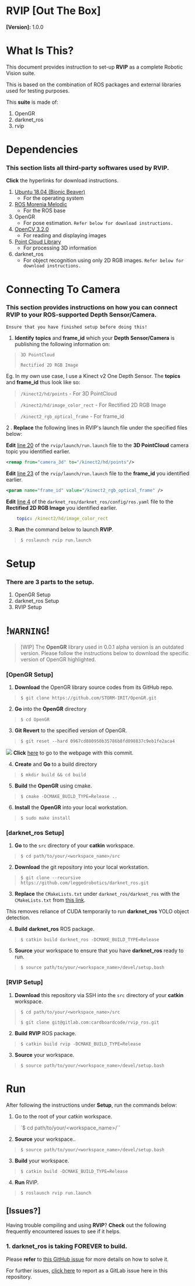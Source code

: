 # **RVIP** [Out The Box]
**[Version]:** 1.0.0

# **What Is This?**
This document provides instruction to set-up **RVIP** as a complete Robotic Vision suite.

This is based on the combination of ROS packages and external libraries used for testing purposes.

This **suite** is made of:
1. OpenGR
2. darknet_ros
3. rvip

# **Dependencies**
### This section lists all third-party softwares used by **RVIP**.

**Click** the hyperlinks for download instructions.

1. [Ubuntu 18.04 (Bionic Beaver)](https://ubuntu.com/download/desktop)
    - For the operating system
2. [ROS Morenia Melodic](http://wiki.ros.org/melodic/Installation/Ubuntu)
    - For the ROS base
3. OpenGR
    - For pose estimation. `Refer below for download instructions.`
4. [OpenCV 3.2.0](http://www.codebind.com/linux-tutorials/install-opencv-3-2-ubuntu-18-04-lts-linux/)
    - For reading and displaying images
5. [Point Cloud Library](https://askubuntu.com/questions/1134856/how-to-install-pcl-on-ubuntu-18-04)
    - For processing 3D information
6. darknet_ros
    - For object recognition using only 2D RGB images. `Refer below for download instructions.`

# **Connecting To Camera**
### This section provides instructions on how you can connect **RVIP** to your ROS-supported **Depth Sensor/Camera**.  
`Ensure that you have finished setup before doing this!`

1. **Identify** **topics** and **frame_id** which your **Depth Sensor/Camera** is publishing the following information on:

> `3D PointCloud`
>
> `Rectified 2D RGB Image`

Eg. In my own use case, I use a Kinect v2 One Depth Sensor. The **topics** and **frame_id** thus look like so:
> `/kinect2/hd/points` - For 3D PointCloud

> `/kinect2/hd/image_color_rect` - For Rectified 2D RGB Image

> `/kinect2_rgb_optical_frame` - For frame_id

2 . **Replace** the following lines in RVIP's launch file under the specified files below:

**Edit** [line 20]() of the `rvip/launch/run.launch` file to the **3D PointCloud** camera topic you identified earlier.
```xml
<remap from="camera_3d" to="/kinect2/hd/points"/>
```

**Edit** [line 23]() of the `rvip/launch/run.launch` file to the **frame_id** you identified earlier.
```xml
<param name="frame_id" value="/kinect2_rgb_optical_frame" />
```

**Edit** [line 4]() of the `darknet_ros/darknet_ros/config/ros.yaml` file to the **Rectified 2D RGB Image** you identified earlier.
```yaml
    topic: /kinect2/hd/image_color_rect
```

3. **Run** the command below to launch **RVIP**.
> `$ roslaunch rvip run.launch`

# **Setup**

### There are **3** parts to the setup.
1. OpenGR Setup
2. darknet_ros Setup
3. RVIP Setup

# !**`WARNING`**!
> [WIP] The **OpenGR** library used in 0.0.1 alpha version is an outdated version. Please follow the instructions below to download the specific version of OpenGR highlighted.

### **[OpenGR Setup]**

1. **Download** the OpenGR library source codes from its GitHub repo.
> `$ git clone https://github.com/STORM-IRIT/OpenGR.git`

2. **Go** into the **OpenGR** directory
> `$ cd OpenGR`
3. **Git Revert** to the specified version of OpenGR.
> `$ git reset --hard 0967cd880950b35786b8fd098837c9eb1fe2aca4`

![](img/opengr_commit.png)
**Click** [here](https://github.com/STORM-IRIT/OpenGR/commit/0967cd880950b35786b8fd098837c9eb1fe2aca4) to go to the webpage with this commit.

4. **Create** and **Go** to a build directory
> `$ mkdir build && cd build`

5. **Build** the **OpenGR** using cmake.
> `$ cmake -DCMAKE_BUILD_TYPE=Release ..`

6. **Install** the **OpenGR** into your local workstation.
> `$ sudo make install`

### **[darknet_ros Setup]**

1. **Go** to the `src` directory of your **catkin** workspace.
> `$ cd path/to/your/<workspace_name>/src`

2. **Download** the git repository into your local workstation.
> `$ git clone --recursive https://github.com/leggedrobotics/darknet_ros.git`

3. **Replace** the `CMakeLists.txt` under `darknet_ros/darknet_ros` with the  
`CMakeLists.txt` from [this link](https://github.com/benjaminabruzzo/darknet_ros/blob/master/darknet_ros/CMakeLists.txt).

This removes reliance of CUDA temporarily to run **darknet_ros** YOLO object detection.

4. **Build** **darknet_ros** ROS package.
> `$ catkin build darknet_ros -DCMAKE_BUILD_TYPE=Release`

5. **Source** your workspace to ensure that you have **darknet_ros** ready to run.
> `$ source path/to/your/<workspace_name>/devel/setup.bash`

### **[RVIP Setup]**

1. **Download** this repository via SSH into the `src` directory of your **catkin** workspace.
> `$ cd path/to/your/<workspace_name>/src`
>
> `$ git clone git@gitlab.com:cardboardcode/rvip_ros.git`

2. **Build** **RVIP** ROS package.
> `$ catkin build rvip -DCMAKE_BUILD_TYPE=Release`

3. **Source** your workspace.
> `$ source path/to/your/<workspace_name>/devel/setup.bash`

# **Run**
After following the instructions under **Setup**, run the commands below:

1. Go to the root of your catkin workspace.
> `$ cd path/to/your/\<workspace_name>/``

2. **Source** your workspace..
> `$ source path/to/your/<workspace_name>/devel/setup.bash`

3. **Build** your workspace.
> `$ catkin build -DCMAKE_BUILD_TYPE=Release`

4. **Run** RVIP.
> `$ roslaunch rvip run.launch`


## **[Issues?]**
Having trouble compiling and using **RVIP**? **Check** out the following frequently encountered issues to see if it helps.

### 1. **darknet_ros** is taking **FOREVER** to build.
Please **refer** to [this GitHub issue](https://github.com/leggedrobotics/darknet_ros/issues/129#issuecomment-533609094) for more details on how to solve it.

For further issues, [click here](https://gitlab.com/cardboardcode/rvip_ros/issues) to report as a GitLab issue here in this repository.
